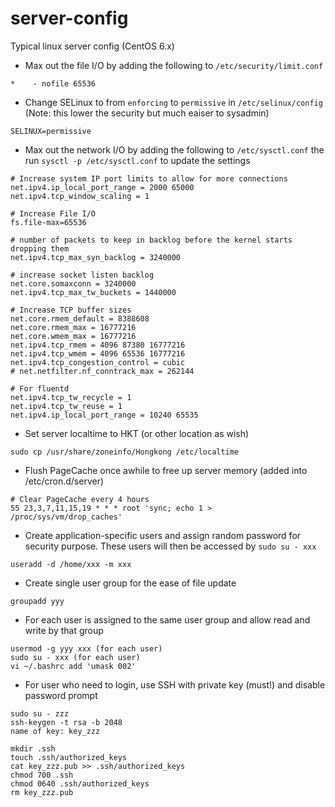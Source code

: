 # server-config
Typical linux server config (CentOS 6.x)

* Max out the file I/O by adding the following to `/etc/security/limit.conf`

```
*    - nofile 65536
```

* Change SELinux to from `enforcing` to `permissive` in `/etc/selinux/config` (Note: this lower the security but much eaiser to sysadmin)
```
SELINUX=permissive
```

* Max out the network I/O by adding the following to `/etc/sysctl.conf` the run `sysctl -p /etc/sysctl.conf` to update the settings
```
# Increase system IP port limits to allow for more connections
net.ipv4.ip_local_port_range = 2000 65000
net.ipv4.tcp_window_scaling = 1

# Increase File I/O
fs.file-max=65536

# number of packets to keep in backlog before the kernel starts dropping them
net.ipv4.tcp_max_syn_backlog = 3240000

# increase socket listen backlog
net.core.somaxconn = 3240000
net.ipv4.tcp_max_tw_buckets = 1440000

# Increase TCP buffer sizes
net.core.rmem_default = 8388608
net.core.rmem_max = 16777216
net.core.wmem_max = 16777216
net.ipv4.tcp_rmem = 4096 87380 16777216
net.ipv4.tcp_wmem = 4096 65536 16777216
net.ipv4.tcp_congestion_control = cubic
# net.netfilter.nf_conntrack_max = 262144

# For fluentd
net.ipv4.tcp_tw_recycle = 1
net.ipv4.tcp_tw_reuse = 1
net.ipv4.ip_local_port_range = 10240 65535
```

* Set server localtime to HKT (or other location as wish)
```
sudo cp /usr/share/zoneinfo/Hongkong /etc/localtime
```

* Flush PageCache once awhile to free up server memory (added into /etc/cron.d/server)
```
# Clear PageCache every 4 hours
55 23,3,7,11,15,19 * * * root 'sync; echo 1 > /proc/sys/vm/drop_caches'
```

* Create application-specific users and assign random password for security purpose. These users will then be accessed by `sudo su - xxx`
```
useradd -d /home/xxx -m xxx
```

* Create single user group for the ease of file update
```
groupadd yyy
```

* For each user is assigned to the same user group and allow read and write by that group
```
usermod -g yyy xxx (for each user)
sudo su - xxx (for each user)
vi ~/.bashrc add 'umask 002'
```

* For user who need to login, use SSH with private key (must!) and disable password prompt
```
sudo su - zzz
ssh-keygen -t rsa -b 2048
name of key: key_zzz

mkdir .ssh
touch .ssh/authorized_keys
cat key_zzz.pub >> .ssh/authorized_keys
chmod 700 .ssh
chmod 0640 .ssh/authorized_keys
rm key_zzz.pub
```

